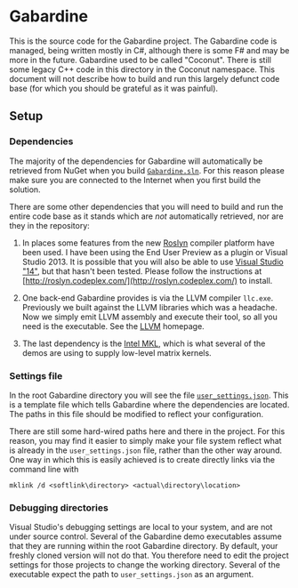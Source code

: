 # Gabardine
This is the source code for the Gabardine project. The Gabardine code is managed, being written mostly in C#, although there is some F# and may be more in the future. Gabardine used to be called "Coconut". There is still some legacy C++ code in this directory in the Coconut namespace. This document will not describe how to build and run this largely defunct code base (for which you should be grateful as it was painful).

## Setup

### Dependencies
The majority of the dependencies for Gabardine will automatically be retrieved from NuGet when you build [```Gabardine.sln```](Gabardine.sln). For this reason please make sure you are connected to the Internet when you first build the solution.

There are some other dependencies that you will need to build and run the entire code base as it stands which are *not* automatically retrieved, nor are they in the repository:

1. In places some features from the new [Roslyn](http://roslyn.codeplex.com/) compiler platform have been used. I have been using the End User Preview as a plugin or Visual Studio 2013. It is possible that you will also be able to use [Visual Studio "14"](http://www.visualstudio.com/en-us/downloads/visual-studio-14-ctp-vs), but that hasn't been tested. Please follow the instructions at [http://roslyn.codeplex.com/](http://roslyn.codeplex.com/) to install.

2. One back-end Gabardine provides is via the LLVM compiler ```llc.exe```. Previously we built against the LLVM libraries which was a headache. Now we simply emit LLVM assembly and execute their tool, so all you need is the executable. See the [LLVM](http://llvm.org) homepage.

3. The last dependency is the [Intel MKL](https://software.intel.com/en-us/intel-mkl), which is what several of the demos are using to supply low-level matrix kernels.

### Settings file
In the root Gabardine directory you will see the file [```user_settings.json```](user_settings.json). This is a template file which tells Gabardine where the dependencies are located. The paths in this file should be modified to reflect your configuration. 

There are still some hard-wired paths here and there in the project. For this reason, you may find it easier to simply make your file system reflect what is already in the ```user_settings.json``` file, rather than the other way around. One way in which this is easily achieved is to create directly links via the command line with 

    mklink /d <softlink\directory> <actual\directory\location>

### Debugging directories
Visual Studio's debugging settings are local to your system, and are not under source control. Several of the Gabardine demo executables assume that they are running within the root Gabardine directory. By default, your freshly cloned version will not do that. You therefore need to edit the project settings for those projects to change the working directory. Several of the executable expect the path to ```user_settings.json``` as an argument.